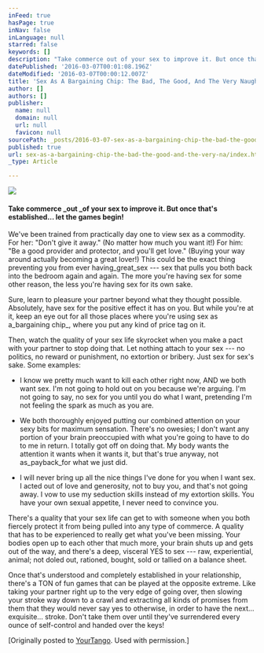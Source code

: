 ```yaml
---
inFeed: true
hasPage: true
inNav: false
inLanguage: null
starred: false
keywords: []
description: "Take commerce out of your sex to improve it. But once that's established... let the games begin!"
datePublished: '2016-03-07T00:01:08.196Z'
dateModified: '2016-03-07T00:00:12.007Z'
title: 'Sex As A Bargaining Chip: The Bad, The Good, And The Very Naughty'
author: []
authors: []
publisher:
  name: null
  domain: null
  url: null
  favicon: null
sourcePath: _posts/2016-03-07-sex-as-a-bargaining-chip-the-bad-the-good-and-the-very-na.md
published: true
url: sex-as-a-bargaining-chip-the-bad-the-good-and-the-very-na/index.html
_type: Article

---
```

![](https://the-grid-user-content.s3-us-west-2.amazonaws.com/943ef46d-3452-49f6-a73b-947615f14d55.png)

#### Take commerce _out _of your sex to improve it. But once that's established... let the games begin!

We've been trained from practically day one to view sex as a commodity. For her: "Don't give it away." (No matter how much you want it!) For him: "Be a good provider and protector, and you'll get love." (Buying your way around actually becoming a great lover!) This could be the exact thing preventing you from ever having_great_sex --- sex that pulls you both back into the bedroom again and again. The more you're having sex for some other reason, the less you're having sex for its own sake.

Sure, learn to pleasure your partner beyond what they thought possible. Absolutely, have sex for the positive effect it has on you. But while you're at it, keep an eye out for all those places where you're using sex as a_bargaining chip_, where you put any kind of price tag on it.

Then, watch the quality of your sex life skyrocket when you make a pact with your partner to stop doing that. Let nothing attach to your sex --- no politics, no reward or punishment, no extortion or bribery. Just sex for sex's sake. Some examples:

* I know we pretty much want to kill each other right now, AND we both want sex. I'm not going to hold out on you because we're arguing. I'm not going to say, no sex for you until you do what I want, pretending I'm not feeling the spark as much as you are.

* We both thoroughly enjoyed putting our combined attention on your sexy bits for maximum sensation. There's no owesies; I don't want any portion of your brain preoccupied with what you're going to have to do to me in return. I totally got off on doing that. My body wants the attention it wants when it wants it, but that's true anyway, not as_payback_for what we just did.

* I will never bring up all the nice things I've done for you when I want sex. I acted out of love and generosity, not to buy you, and that's not going away. I vow to use my seduction skills instead of my extortion skills. You have your own sexual appetite, I never need to convince you.

There's a quality that your sex life can get to with someone when you both fiercely protect it from being pulled into any type of commerce. A quality that has to be experienced to really get what you've been missing. Your bodies open up to each other that much more, your brain shuts up and gets out of the way, and there's a deep, visceral YES to sex --- raw, experiential, animal; not doled out, rationed, bought, sold or tallied on a balance sheet.

Once that's understood and completely established in your relationship, there's a TON of fun games that can be played at the opposite extreme. Like taking your partner right up to the very edge of going over, then slowing your stroke way down to a crawl and extracting all kinds of promises from them that they would never say yes to otherwise, in order to have the next... exquisite... stroke. Don't take them over until they've surrendered every ounce of self-control and handed over the keys!

\[Originally posted to [YourTango][0]. Used with permission.\]

[0]: http://www.yourtango.com/experts/ken-blackman/sex-bargaining-chip-bad-good-and-very-naughty